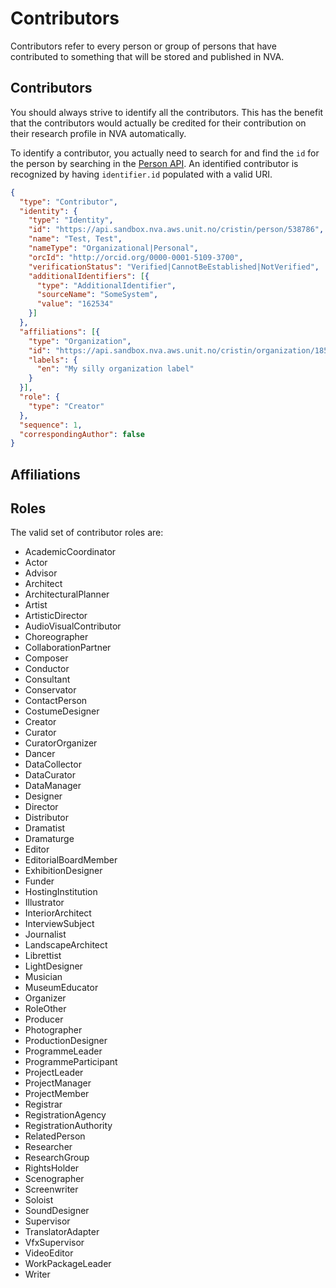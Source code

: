 # Contributors

Contributors refer to every person or group of persons that have contributed to something that will be stored and published in NVA.

## Contributors
You should always strive to identify all the contributors. This has the benefit that the contributors would actually be credited for their contribution on their research profile in NVA automatically.

To identify a contributor, you actually need to search for and find the `id` for the person by searching in the [Person API](https://swagger-ui-internal.nva.unit.no/#/NVA%20Cristin%20Proxy%20API/ListPersons). An identified contributor is recognized by having `identifier.id` populated with a valid URI.

```json
{
  "type": "Contributor",
  "identity": {
    "type": "Identity",
    "id": "https://api.sandbox.nva.aws.unit.no/cristin/person/538786",
    "name": "Test, Test",
    "nameType": "Organizational|Personal",
    "orcId": "http://orcid.org/0000-0001-5109-3700",
    "verificationStatus": "Verified|CannotBeEstablished|NotVerified",
    "additionalIdentifiers": [{
      "type": "AdditionalIdentifier",
      "sourceName": "SomeSystem",
      "value": "162534"
    }]
  },
  "affiliations": [{
    "type": "Organization",
    "id": "https://api.sandbox.nva.aws.unit.no/cristin/organization/185.18.2.0",
    "labels": {
      "en": "My silly organization label"
    }
  }],
  "role": {
    "type": "Creator"
  },
  "sequence": 1,
  "correspondingAuthor": false
}
```

## Affiliations

## Roles
The valid set of contributor roles are:
* AcademicCoordinator
* Actor
* Advisor
* Architect
* ArchitecturalPlanner
* Artist
* ArtisticDirector
* AudioVisualContributor
* Choreographer
* CollaborationPartner
* Composer
* Conductor
* Consultant
* Conservator
* ContactPerson
* CostumeDesigner
* Creator
* Curator
* CuratorOrganizer
* Dancer
* DataCollector
* DataCurator
* DataManager
* Designer
* Director
* Distributor
* Dramatist
* Dramaturge
* Editor
* EditorialBoardMember
* ExhibitionDesigner
* Funder
* HostingInstitution
* Illustrator
* InteriorArchitect
* InterviewSubject
* Journalist
* LandscapeArchitect
* Librettist
* LightDesigner
* Musician
* MuseumEducator
* Organizer
* RoleOther
* Producer
* Photographer
* ProductionDesigner
* ProgrammeLeader
* ProgrammeParticipant
* ProjectLeader
* ProjectManager
* ProjectMember
* Registrar
* RegistrationAgency
* RegistrationAuthority
* RelatedPerson
* Researcher
* ResearchGroup
* RightsHolder
* Scenographer
* Screenwriter
* Soloist
* SoundDesigner
* Supervisor
* TranslatorAdapter
* VfxSupervisor
* VideoEditor
* WorkPackageLeader
* Writer
